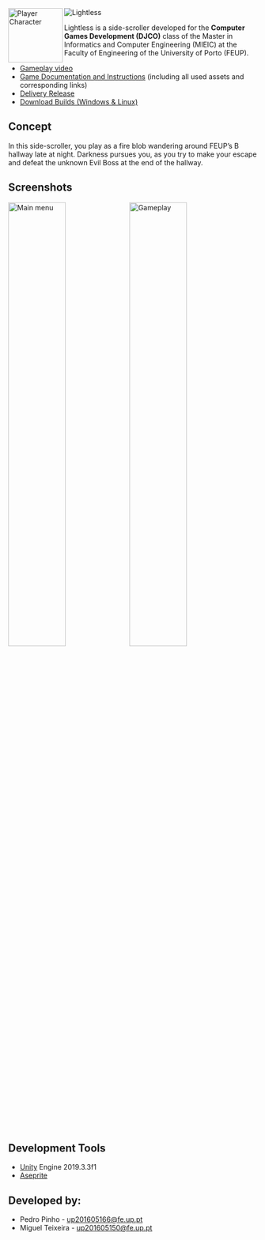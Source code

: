 <img src="https://imgur.com/krj9XS0.gif" alt="Player Character" width="110" align="left"/>
<img src="https://imgur.com/pvukBrj.png" alt="Lightless"/>

Lightless is a side-scroller developed for the **Computer Games Development (DJCO)** class of the Master in Informatics and Computer Engineering (MIEIC) at the Faculty of Engineering of the University of Porto (FEUP).

* [Gameplay video](https://www.youtube.com/watch?v=9w2_AbSNjlw)
* [Game Documentation and Instructions](https://github.com/Rockdell/FEUP-DJCO/blob/master/Docs/DJCO-PP-G3-Lightless-docs.pdf) (including all used assets and corresponding links)
* [Delivery Release](https://github.com/Rockdell/FEUP-DJCO/releases/tag/1.0)
* [Download Builds (Windows & Linux)](https://github.com/Rockdell/FEUP-DJCO/releases/download/1.0/DJCO-PP-G3-Lightless-game.zip)

## Concept
In this side-scroller, you play as a fire blob wandering around FEUP’s B hallway late at night. Darkness pursues you, as you try to make your escape and defeat the unknown Evil Boss at the end of the hallway.

## Screenshots
<img src="https://imgur.com/XEVKMPh.png" alt="Main menu" width="48%" align="left" />
<img src="https://imgur.com/YYbm2oZ.png" alt="Gameplay" width="48%" />

## Development Tools
* [Unity](https://unity.com/) Engine 2019.3.3f1
* [Aseprite](https://www.aseprite.org/)

## Developed by:
* Pedro Pinho - up201605166@fe.up.pt
* Miguel Teixeira - up201605150@fe.up.pt

